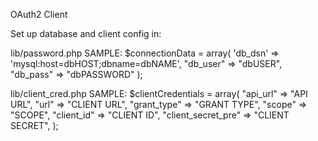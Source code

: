 OAuth2 Client

Set up database and client config in:

lib/password.php
SAMPLE:
$connectionData = array(
'db_dsn' => 'mysql:host=dbHOST;dbname=dbNAME',
    "db_user" => "dbUSER",
    "db_pass" => "dbPASSWORD"
 );
    
lib/client_cred.php
SAMPLE:
$clientCredentials = array(
    "api_url" => "API URL",
    "url" => "CLIENT URL",
    "grant_type" => "GRANT TYPE",
    "scope" => "SCOPE",
    "client_id" => "CLIENT ID",
    "client_secret_pre" => "CLIENT SECRET",
);

